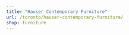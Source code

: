 ```yaml
---
title: "Hauser Contemporary Furniture"
url: /toronto/hauser-contemporary-furniture/
shop: furniture
---
```

